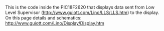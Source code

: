This is the code inside the PIC18F2620 that displays data sent from Low Level Supervisor (http://www.guiott.com/Lino/LLS/LLS.htm) to the display. On this page details and schematics: http://www.guiott.com/Lino/Display/Display.htm